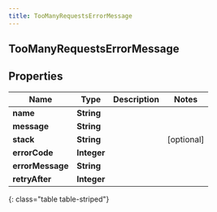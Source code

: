 ```yaml
---
title: TooManyRequestsErrorMessage
---
```

## TooManyRequestsErrorMessage


## Properties

| Name | Type | Description | Notes |
| ------------ | ------------- | ------------- | ------------- |
| **name** | <!----><!---->**String**<!----> |  |  |
| **message** | <!----><!---->**String**<!----> |  |  |
| **stack** | <!----><!---->**String**<!----> |  |  [optional] |
| **errorCode** | <!----><!---->**Integer**<!----> |  |  |
| **errorMessage** | <!----><!---->**String**<!----> |  |  |
| **retryAfter** | <!----><!---->**Integer**<!----> |  |  |
{: class="table table-striped"}



